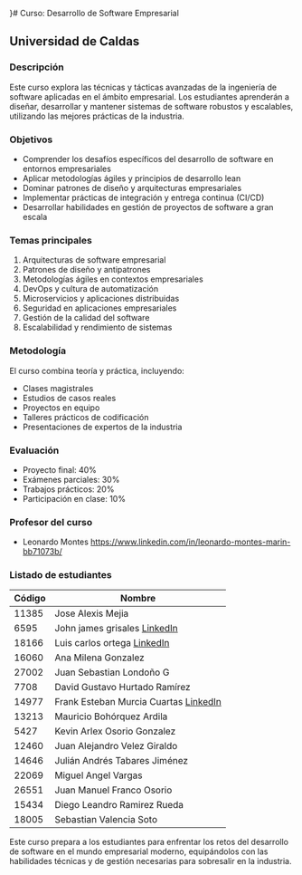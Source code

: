 }# Curso: Desarrollo de Software Empresarial

## Universidad de Caldas

### Descripción

Este curso explora las técnicas y tácticas avanzadas de la ingeniería de software aplicadas en el ámbito empresarial. Los estudiantes aprenderán a diseñar, desarrollar y mantener sistemas de software robustos y escalables, utilizando las mejores prácticas de la industria.

### Objetivos

- Comprender los desafíos específicos del desarrollo de software en entornos empresariales
- Aplicar metodologías ágiles y principios de desarrollo lean
- Dominar patrones de diseño y arquitecturas empresariales
- Implementar prácticas de integración y entrega continua (CI/CD)
- Desarrollar habilidades en gestión de proyectos de software a gran escala

### Temas principales

1. Arquitecturas de software empresarial
2. Patrones de diseño y antipatrones
3. Metodologías ágiles en contextos empresariales
4. DevOps y cultura de automatización
5. Microservicios y aplicaciones distribuidas
6. Seguridad en aplicaciones empresariales
7. Gestión de la calidad del software
8. Escalabilidad y rendimiento de sistemas

### Metodología

El curso combina teoría y práctica, incluyendo:

- Clases magistrales
- Estudios de casos reales
- Proyectos en equipo
- Talleres prácticos de codificación
- Presentaciones de expertos de la industria

### Evaluación

- Proyecto final: 40%
- Exámenes parciales: 30%
- Trabajos prácticos: 20%
- Participación en clase: 10%


### Profesor del curso
- Leonardo Montes https://www.linkedin.com/in/leonardo-montes-marin-bb71073b/

### Listado de estudiantes

| Código | Nombre |
|--------|--------|
| 11385  | Jose Alexis Mejia |
| 6595   | John james grisales [LinkedIn](https://www.linkedin.com/in/james-grisales-410129230/) |
| 18166  | Luis carlos ortega [LinkedIn](https://www.linkedin.com/in/luis-carlos-ortega-0105a241) |
| 16060  | Ana Milena Gonzalez |
| 27002  | Juan Sebastian Londoño G |
| 7708   | David Gustavo Hurtado Ramírez |
| 14977  | Frank Esteban Murcia Cuartas [LinkedIn](https://www.linkedin.com/in/frank-murcia-71b5a1242/) |
| 13213  | Mauricio Bohórquez Ardila |
| 5427   | Kevin Arlex Osorio Gonzalez |
| 12460  | Juan Alejandro Velez Giraldo |
| 14646  | Julián Andrés Tabares Jiménez |
| 22069  | Miguel Angel Vargas |
| 26551  | Juan Manuel Franco Osorio |
| 15434  | Diego Leandro Ramirez Rueda |
| 18005  | Sebastian Valencia Soto | [LinkedIn](https://www.linkedin.com/in/sebastian-valenciasoto/) |

Este curso prepara a los estudiantes para enfrentar los retos del desarrollo de software en el mundo empresarial moderno, equipándolos con las habilidades técnicas y de gestión necesarias para sobresalir en la industria.
